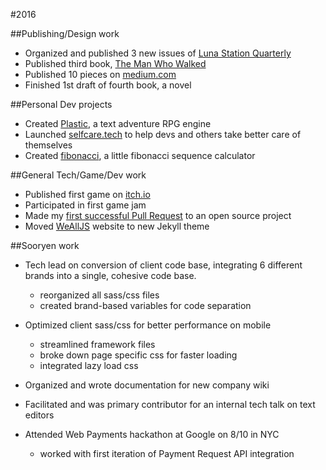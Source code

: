 #2016

##Publishing/Design work

- Organized and published 3 new issues of [Luna Station Quarterly](http://lunastationquarterly.com/)
- Published third book, [The Man Who Walked](http://lunastationpress.com/portfolio/the-man-who-walked/)
- Published 10 pieces on [medium.com](https://medium.com/@pixelpaperyarn)
- Finished 1st draft of fourth book, a novel

##Personal Dev projects

- Created [Plastic](https://github.com/jenniferlynparsons/plastic), a text adventure RPG engine
- Launched [selfcare.tech](http://selfcare.tech) to help devs and others take better care of themselves
- Created [fibonacci](https://github.com/jenniferlynparsons/fibonacci), a little fibonacci sequence calculator

##General Tech/Game/Dev work

- Published first game on [itch.io](https://pixelpaperyarn.itch.io/)
- Participated in first game jam
- Made my [first successful Pull Request](https://github.com/WeAllJS/wealljs.github.io/pull/14) to an open source project 
- Moved [WeAllJS](http://wealljs.org) website to new Jekyll theme

##Sooryen work

- Tech lead on conversion of client code base, integrating 6 different brands into a single, cohesive code base.
  - reorganized all sass/css files
  - created brand-based variables for code separation

- Optimized client sass/css for better performance on mobile
  - streamlined framework files
  - broke down page specific css for faster loading
  - integrated lazy load css

- Organized and wrote documentation for new company wiki

- Facilitated and was primary contributor for an internal tech talk on text editors

- Attended Web Payments hackathon at Google on 8/10 in NYC
  - worked with first iteration of Payment Request API integration

